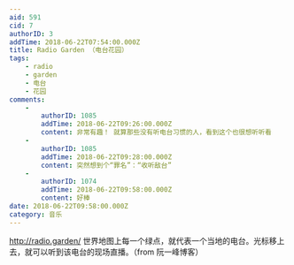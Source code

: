 ```yaml
---
aid: 591
cid: 7
authorID: 3
addTime: 2018-06-22T07:54:00.000Z
title: Radio Garden （电台花园）
tags:
    - radio
    - garden
    - 电台
    - 花园
comments:
    -
        authorID: 1085
        addTime: 2018-06-22T09:26:00.000Z
        content: 非常有趣！ 就算那些没有听电台习惯的人，看到这个也很想听听看
    -
        authorID: 1085
        addTime: 2018-06-22T09:28:00.000Z
        content: 突然想到个“罪名”：“收听敌台”
    -
        authorID: 1074
        addTime: 2018-06-22T09:58:00.000Z
        content: 好棒
date: 2018-06-22T09:58:00.000Z
category: 音乐
---
```


http://radio.garden/ 世界地图上每一个绿点，就代表一个当地的电台。光标移上去，就可以听到该电台的现场直播。（from 阮一峰博客）
